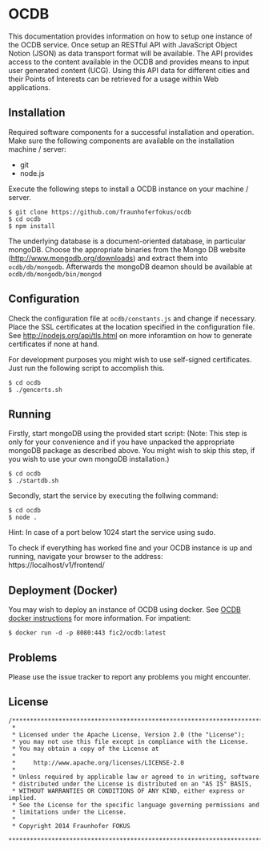 OCDB
====

This documentation provides information on how to setup one instance of the OCDB service. Once setup an RESTful API with JavaScript Object Notion (JSON) as data transport format will be available. The API provides access to the content available in the OCDB and provides means to input user generated content (UCG). Using this API data for different cities and their Points of Interests can be retrieved for a usage within Web applications. 

Installation
------------

Required software components for a successful installation and operation. Make sure the following components are available on the installation machine / server: 
* git
* node.js

Execute the following steps to install a OCDB instance on your machine / server.

```
$ git clone https://github.com/fraunhoferfokus/ocdb
$ cd ocdb
$ npm install 
```

The underlying database is a document-oriented database, in particular mongoDB. Choose the appropriate binaries from the Mongo DB website (http://www.mongodb.org/downloads) and extract them into `` ocdb/db/mongodb ``. Afterwards the mongoDB deamon should be available at  `` ocdb/db/mongodb/bin/mongod ``

Configuration
-------------

Check the configuration file at `` ocdb/constants.js `` and change if necessary. Place the SSL certificates at the location specified in the configuration file. See http://nodejs.org/api/tls.html on more inforamtion on how to generate certificates if none at hand.

For development purposes you might wish to use self-signed certificates. Just run the following script to accomplish this.

```
$ cd ocdb
$ ./gencerts.sh
```

Running
-------

Firstly, start mongoDB using the provided start script:
(Note: This step is only for your convenience and if you have unpacked the appropriate mongoDB package as described above. You might wish to skip this step, if you wish to use your own mongoDB installation.)

```
$ cd ocdb
$ ./startdb.sh
```

Secondly, start the service by executing the follwing command:

```
$ cd ocdb
$ node .
```

Hint: In case of a port below 1024 start the service using sudo.

To check if everything has worked fine and your OCDB instance is up and running, navigate your browser to the address: https://localhost/v1/frontend/ 

Deployment (Docker)
-------------------

You may wish to deploy an instance of OCDB using docker. See [OCDB docker instructions](README.docker.md) for more information.
For impatient:

```
$ docker run -d -p 8080:443 fic2/ocdb:latest
```

Problems
--------

Please use the issue tracker to report any problems you might encounter.


License
-------
```
/*******************************************************************************
 *
 * Licensed under the Apache License, Version 2.0 (the "License");
 * you may not use this file except in compliance with the License.
 * You may obtain a copy of the License at
 *
 *     http://www.apache.org/licenses/LICENSE-2.0
 *
 * Unless required by applicable law or agreed to in writing, software
 * distributed under the License is distributed on an "AS IS" BASIS,
 * WITHOUT WARRANTIES OR CONDITIONS OF ANY KIND, either express or implied.
 * See the License for the specific language governing permissions and
 * limitations under the License.
 *
 * Copyright 2014 Fraunhofer FOKUS
 *******************************************************************************/
```
